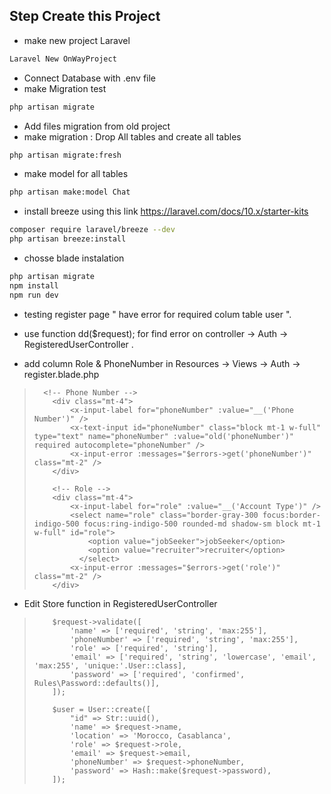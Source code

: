 ## Step Create this Project

- make new project Laravel
```sh
Laravel New OnWayProject
```

- Connect Database with .env file
- make Migration test
```sh
php artisan migrate
```

- Add files migration from old project
- make migration : Drop All tables and create all tables
```sh
php artisan migrate:fresh
```

- make model for all tables
```sh
php artisan make:model Chat
```

- install breeze using this link https://laravel.com/docs/10.x/starter-kits
```sh
composer require laravel/breeze --dev
php artisan breeze:install
```
- chosse blade instalation

```sh
php artisan migrate
npm install
npm run dev
```

- testing register page " have error for required colum table user ".
- use function dd($request); for find error on controller -> Auth -> RegisteredUserController
.


- add column Role & PhoneNumber in Resources -> Views -> Auth -> register.blade.php

>       <!-- Phone Number -->
>         <div class="mt-4">
>             <x-input-label for="phoneNumber" :value="__('Phone Number')" />
>             <x-text-input id="phoneNumber" class="block mt-1 w-full" type="text" name="phoneNumber" :value="old('phoneNumber')" required autocomplete="phoneNumber" />
>             <x-input-error :messages="$errors->get('phoneNumber')" class="mt-2" />
>         </div>
> 
>         <!-- Role -->
>         <div class="mt-4">
>             <x-input-label for="role" :value="__('Account Type')" />
>             <select name="role" class="border-gray-300 focus:border-indigo-500 focus:ring-indigo-500 rounded-md shadow-sm block mt-1 w-full" id="role">
>                 <option value="jobSeeker">jobSeeker</option>
>                 <option value="recruiter">recruiter</option>
>               </select>
>             <x-input-error :messages="$errors->get('role')" class="mt-2" />
>         </div>

- Edit Store function in RegisteredUserController
>         $request->validate([
>             'name' => ['required', 'string', 'max:255'],
>             'phoneNumber' => ['required', 'string', 'max:255'],
>             'role' => ['required', 'string'],
>             'email' => ['required', 'string', 'lowercase', 'email', 'max:255', 'unique:'.User::class],
>             'password' => ['required', 'confirmed', Rules\Password::defaults()],
>         ]);
> 
>         $user = User::create([
>             "id" => Str::uuid(),
>             'name' => $request->name,
>             'location' => 'Morocco, Casablanca',
>             'role' => $request->role,
>             'email' => $request->email,
>             'phoneNumber' => $request->phoneNumber,
>             'password' => Hash::make($request->password),
>         ]);